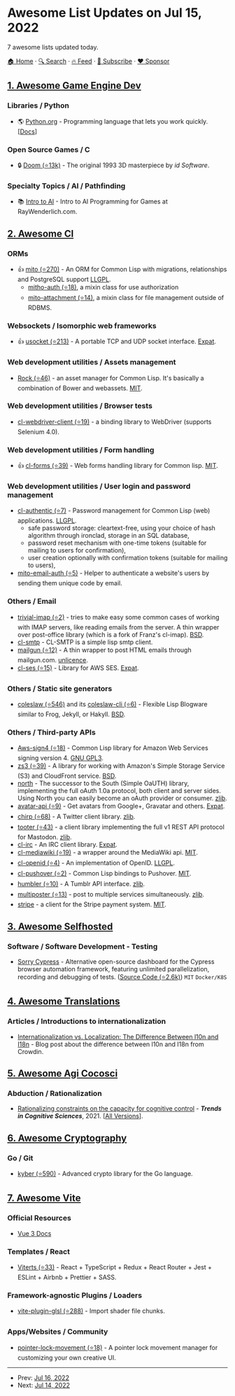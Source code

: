 # Awesome List Updates on Jul 15, 2022

7 awesome lists updated today.

[🏠 Home](/README.md) · [🔍 Search](https://www.trackawesomelist.com/search/) · [🔥 Feed](https://www.trackawesomelist.com/rss.xml) · [📮 Subscribe](https://trackawesomelist.us17.list-manage.com/subscribe?u=d2f0117aa829c83a63ec63c2f&id=36a103854c) · [❤️  Sponsor](https://github.com/sponsors/theowenyoung)



## [1. Awesome Game Engine Dev](/content/stevinz/awesome-game-engine-dev/README.md)

### Libraries / Python

*   🌎 [Python.org](https://www.python.org) - Programming language that lets you work quickly. \[[Docs](https://www.python.org/doc/)]

### Open Source Games / C

*   🔒 [Doom (⭐13k)](https://github.com/id-Software/DOOM) - The original 1993 3D masterpiece by *id Software*.

### Specialty Topics / AI / Pathfinding

*   📚 [Intro to AI](https://www.raywenderlich.com/2808-introduction-to-ai-programming-for-games) - Intro to AI Programming for Games at RayWenderlich.com.

## [2. Awesome Cl](/content/CodyReichert/awesome-cl/README.md)

### ORMs

*   👍 [mito (⭐270)](https://github.com/fukamachi/mito) - An ORM for Common Lisp with migrations, relationships and PostgreSQL support [LLGPL](http://opensource.franz.com/preamble.html).
    *   [mitho-auth (⭐18)](https://github.com/fukamachi/mito-auth), a mixin class for use authorization
    *   [mito-attachment (⭐14)](https://github.com/fukamachi/mito-attachment), a mixin class for file management outside of RDBMS.

### Websockets / Isomorphic web frameworks

*   👍 [usocket (⭐213)](https://github.com/usocket/usocket) - A portable TCP and UDP socket interface. [Expat](https://directory.fsf.org/wiki/License:Expat).

### Web development utilities / Assets management

*   [Rock (⭐46)](https://github.com/eudoxia0/rock) - an asset manager for
    Common Lisp. It's basically a combination of Bower and
    webassets. [MIT](https://opensource.org/licenses/MIT).

### Web development utilities / Browser tests

*   [cl-webdriver-client (⭐19)](https://github.com/copyleft/cl-webdriver-client/) - a binding library to WebDriver (supports Selenium 4.0).

### Web development utilities / Form handling

*   👍 [cl-forms (⭐39)](https://github.com/mmontone/cl-forms) -  Web forms handling library for Common lisp. [MIT](https://opensource.org/licenses/MIT).

### Web development utilities / User login and password management

*   [cl-authentic (⭐7)](https://github.com/charJe/cl-authentic) -  Password management for Common Lisp (web) applications. [LLGPL](http://opensource.franz.com/preamble.html).
    *   safe password storage: cleartext-free, using your choice of hash algorithm through ironclad, storage in an SQL database,
    *   password reset mechanism with one-time tokens (suitable for mailing to users for confirmation),
    *   user creation optionally with confirmation tokens (suitable for mailing to users),
*   [mito-email-auth (⭐5)](https://github.com/40ants/mito-email-auth) - Helper to authenticate a website's users by sending them unique code by email.

### Others / Email

*   [trivial-imap (⭐2)](https://github.com/40ants/trivial-imap) - tries to make easy some common cases of working with IMAP servers, like reading emails from the server. A thin wrapper over post-office library (which is a fork of Franz's cl-imap). [BSD](https://directory.fsf.org/wiki/License:BSD_3Clause).
*   [cl-smtp](https://gitlab.common-lisp.net/cl-smtp/cl-smtp) - CL-SMTP is a simple lisp smtp client.
*   [mailgun (⭐12)](https://github.com/40ants/mailgun) - A thin wrapper to post HTML emails through mailgun.com. [unlicence](http://unlicense.org/).
*   [cl-ses (⭐15)](https://github.com/CodyReichert/cl-ses/) - Library for AWS SES. [Expat](https://directory.fsf.org/wiki/License:Expat).

### Others / Static site generators

*   [coleslaw (⭐546)](https://github.com/kingcons/coleslaw) and its
    [coleslaw-cli (⭐6)](https://github.com/40ants/coleslaw-cli) - Flexible
    Lisp Blogware similar to Frog, Jekyll, or Hakyll. [BSD](https://directory.fsf.org/wiki/License:BSD_3Clause).

### Others / Third-party APIs

*   [Aws-sign4 (⭐18)](https://github.com/rotatef/aws-sign4) - Common Lisp library for Amazon Web Services signing version 4. [GNU GPL3](http://www.gnu.org/copyleft/gpl.html).
*   [zs3 (⭐39)](https://github.com/xach/zs3) - A library for working with Amazon's Simple Storage
    Service (S3) and CloudFront service. [BSD](https://directory.fsf.org/wiki/License:BSD_3Clause).
*   [north](https://shinmera.github.io/north) - The successor to the South (Simple OaUTH) library, implementing the full oAuth 1.0a protocol, both client and server sides. Using North you can easily become an oAuth provider or consumer. [zlib](https://directory.fsf.org/wiki/License:Zlib).
*   [avatar-api (⭐9)](https://github.com/eudoxia0/avatar-api) - Get avatars from Google+, Gravatar and others. [Expat](https://directory.fsf.org/wiki/License:Expat).
*   [chirp (⭐68)](https://github.com/Shinmera/chirp) - A Twitter client library. [zlib](https://directory.fsf.org/wiki/License:Zlib).
*   [tooter (⭐43)](https://github.com/Shinmera/tooter) - a client library implementing the full v1 REST API protocol for Mastodon. [zlib](https://directory.fsf.org/wiki/License:Zlib).
*   [cl-irc](https://www.common-lisp.net/project/cl-irc/) - An IRC client library. [Expat](https://directory.fsf.org/wiki/License:Expat).
*   [cl-mediawiki (⭐19)](https://github.com/AccelerationNet/cl-mediawiki) - a wrapper around the MediaWiki api. [MIT](https://opensource.org/licenses/MIT).
*   [cl-openid (⭐4)](https://github.com/cl-openid/cl-openid) - An implementation of OpenID. [LLGPL](http://opensource.franz.com/preamble.html).
*   [cl-pushover (⭐2)](https://github.com/TeMPOraL/cl-pushover) -  Common Lisp bindings to Pushover. [MIT](https://opensource.org/licenses/MIT).
*   [humbler (⭐10)](https://github.com/Shinmera/humbler) - A Tumblr API interface. [zlib](https://directory.fsf.org/wiki/License:Zlib).
*   [multiposter (⭐13)](https://github.com/Shinmera/multiposter) - post to multiple services simultaneously. [zlib](https://directory.fsf.org/wiki/License:Zlib).
*   [stripe](https://git.mfiano.net/mfiano/stripe) - a client for the Stripe payment system. [MIT](https://opensource.org/licenses/MIT).

## [3. Awesome Selfhosted](/content/awesome-selfhosted/awesome-selfhosted/README.md)

### Software / Software Development - Testing

*   [Sorry Cypress](https://sorry-cypress.dev) - Alternative open-source dashboard for the Cypress browser automation framework, featuring unlimited parallelization, recording and debugging of tests. ([Source Code (⭐2.6k)](https://github.com/sorry-cypress/sorry-cypress)) `MIT` `Docker/K8S`

## [4. Awesome Translations](/content/mbiesiad/awesome-translations/README.md)

### Articles / Introductions to internationalization

*   [Internationalization vs. Localization: The Difference Between l10n and I18n](https://blog.crowdin.com/2022/07/14/internationalization-vs-localization) - Blog post about the difference between l10n and I18n from Crowdin.

## [5. Awesome Agi Cocosci](/content/YuzheSHI/awesome-agi-cocosci/README.md)

### Abduction / Rationalization

*   [Rationalizing constraints on the capacity for cognitive control](https://www.sciencedirect.com/science/article/pii/S1364661321001480) - ***Trends in Cognitive Sciences***, 2021. \[[All Versions](https://scholar.google.com/scholar?cluster=13065113821339619145\&hl=en\&as_sdt=2005\&sciodt=0,5)].

## [6. Awesome Cryptography](/content/sobolevn/awesome-cryptography/README.md)

### Go / Git

*   [kyber (⭐590)](https://github.com/dedis/kyber) - Advanced crypto library for the Go language.

## [7. Awesome Vite](/content/vitejs/awesome-vite/README.md)

### Official Resources

*   [Vue 3 Docs](https://vuejs.org/)

### Templates / React

*   [Viterts (⭐33)](https://github.com/erdoganbulut/viterts/) - React + TypeScript + Redux + React Router + Jest + ESLint + Airbnb + Prettier + SASS.

### Framework-agnostic Plugins / Loaders

*   [vite-plugin-glsl (⭐288)](https://github.com/UstymUkhman/vite-plugin-glsl) - Import shader file chunks.

### Apps/Websites / Community

*   [pointer-lock-movement (⭐18)](https://github.com/zheeeng/pointer-lock-movement) - A pointer lock movement manager for customizing your own creative UI.

---

- Prev: [Jul 16, 2022](/content/2022/07/16/README.md)
- Next: [Jul 14, 2022](/content/2022/07/14/README.md)
